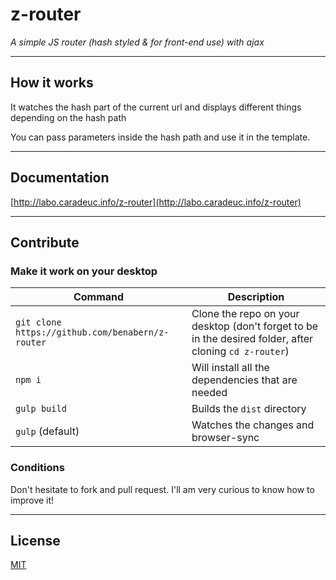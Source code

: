 # z-router

*A simple JS router (hash styled & for front-end use) with ajax*

---

## How it works

It watches the hash part of the current url and displays different things depending on the hash path

You can pass parameters inside the hash path and use it in the template.

---

## Documentation

[http://labo.caradeuc.info/z-router](http://labo.caradeuc.info/z-router)

---

## Contribute

### Make it work on your desktop

| Command | Description |
|---------|-------------|
| `git clone https://github.com/benabern/z-router` | Clone the repo on your desktop (don't forget to be in the desired folder, after cloning `cd z-router`) |
| `npm i` | Will install all the dependencies that are needed |
| `gulp build` | Builds the `dist` directory |
| `gulp` (default) | Watches the changes and browser-sync |

### Conditions

Don't hesitate to fork and pull request. I'll am very curious to know how to improve it!

---

## License
[MIT](http://benavern.github.io/MIT#name=Benjamin%20Caradeuc&link=http://labo.caradeuc.info/)
